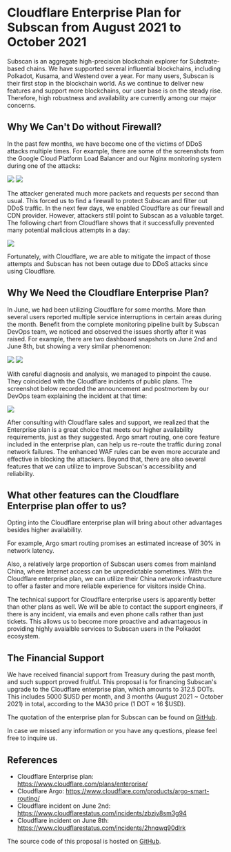 # Cloudflare Enterprise Plan for Subscan from August 2021 to October 2021

Subscan is an aggregate high-precision blockchain explorer for Substrate-based chains. We have supported several influential blockchains, including Polkadot, Kusama, and Westend over a year. For many users, Subscan is their first stop in the blockchain world. As we continue to deliver new features and support more blockchains, our user base is on the steady rise. Therefore, high robustness and availability are currently among our major concerns.

## Why We Can't Do without Firewall?

In the past few months, we have become one of the victims of DDoS attacks multiple times. For example, there are some of the screenshots from the Google Cloud Platform Load Balancer and our Nginx monitoring system during one of the attacks:

![](./chart-nginx-under-attack.png)
![](./chart-gcp-load-balancer-under-attack.png)

The attacker generated much more packets and requests per second than usual. This forced us to find a firewall to protect Subscan and filter out DDoS traffic. In the next few days, we enabled Cloudflare as our firewall and CDN provider. However, attackers still point to Subscan as a valuable target. The following chart from Cloudflare shows that it successfully prevented many potential malicious attempts in a day:

![](./cloudflare-firewall-analysis-june-21.png)

Fortunately, with Cloudflare, we are able to mitigate the impact of those attempts and Subscan has not been outage due to DDoS attacks since using Cloudflare.

## Why We Need the Cloudflare Enterprise Plan?

In June, we had been utilizing Cloudflare for some months. More than several users reported multiple service interruptions in certain areas during the month. Benefit from the complete monitoring pipeline built by Subscan DevOps team, we noticed and observed the issues shortly after it was raised. For example, there are two dashboard snapshots on June 2nd and June 8th, but showing a very similar phenomenon:

![](./cloudflare-public-plan-incident-june-2nd.png)
![](./cloudflare-public-plan-incident-june-8th.png)

With careful diagnosis and analysis, we managed to pinpoint the cause. They coincided with the Cloudflare incidents of public plans. The screenshot below recorded the announcement and postmortem by our DevOps team explaining the incident at that time:

![](./cloudflare-public-plan-incident-impacted-subscan.png)

After consulting with Cloudflare sales and support, we realized that the Enterprise plan is a great choice that meets our higher availability requirements, just as they suggested. Argo smart routing, one core feature included in the enterprise plan, can help us re-route the traffic during zonal network failures. The enhanced WAF rules can be even more accurate and effective in blocking the attackers. Beyond that, there are also several features that we can utilize to improve Subscan's accessibility and reliability.

## What other features can the Cloudflare Enterprise plan offer to us?

Opting into the Cloudflare enterprise plan will bring about other advantages besides higher availability.

For example, Argo smart routing promises an estimated increase of 30% in network latency.

Also, a relatively large proportion of Subscan users comes from mainland China, where Internet access can be unpredictable sometimes. With the Cloudflare enterprise plan, we can utilize their China network infrastructure to offer a faster and more reliable experience for visitors inside China.

The technical support for Cloudflare enterprise users is apparently better than other plans as well. We will be able to contact the support engineers, if there is any incident, via emails and even phone calls rather than just tickets. This allows us to become more proactive and advantageous in providing highly avaialble services to Subscan users in the Polkadot ecosystem.

## The Financial Support

We have received financial support from Treasury during the past month, and such support proved fruitful. This proposal is for financing Subscan's upgrade to the Cloudflare enterprise plan, which amounts to 312.5 DOTs. This includes 5000 $USD per month, and 3 months (August 2021 ~ October 2021) in total, according to the MA30 price (1 DOT ≈ 16 $USD).

The quotation of the enterprise plan for Subscan can be found on [GitHub]().

In case we missed any information or you have any questions, please feel free to inquire us.

## References

- Cloudflare Enterprise plan: <https://www.cloudflare.com/plans/enterprise/>
- Cloudflare Argo: <https://www.cloudflare.com/products/argo-smart-routing/>
- Cloudflare incident on June 2nd: <https://www.cloudflarestatus.com/incidents/zbzjv8sm3g94>
- Cloudflare incident on June 8th: <https://www.cloudflarestatus.com/incidents/2hnqwq90dlrk>

The source code of this proposal is hosted on [GitHub]().
